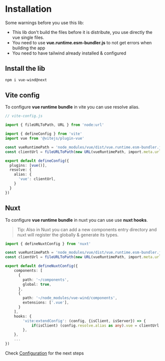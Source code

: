 # Installation

Some warnings before you use this lib:

- This lib don't build the files before it is distribute, you use directly the vue single files.
- You need to use **vue.runtime.esm-bundler.js** to not get errors when building the app
- You need to have tailwind already installed & configured

## Install the lib

```sh
npm i vue-wind@next
```

## Vite config

To configure **vue runtime bundle** in vite you can use resolve alias.

```ts
// vite-config.js

import { fileURLToPath, URL } from 'node:url'

import { defineConfig } from 'vite'
import vue from '@vitejs/plugin-vue'

const vueRuntimePath = 'node_modules/vue/dist/vue.runtime.esm-bundler.js'
const clientUrl = fileURLToPath(new URL(vueRuntimePath, import.meta.url))

export default defineConfig({
  plugins: [vue()],
  resolve: {
    alias: {
      'vue': clientUrl,
    }
  }
})
```

## Nuxt

To configure **vue runtime bundle** in nuxt you can use use **nuxt hooks**.

> Tip: Also in Nuxt you can add a new components entry directory and nuxt will register the globally & generate its types.

```ts
import { defineNuxtConfig } from 'nuxt'

const vueRuntimePath = 'node_modules/vue/dist/vue.runtime.esm-bundler.js'
const clientUrl = fileURLToPath(new URL(vueRuntimePath, import.meta.url))

export default defineNuxtConfig({
    components: [
      {
        path: '~/components',
        global: true,
      },
      {
        path: '~/node_modules/vue-wind/components',
        extensions: ['.vue'],
      }
    ],
    hooks: {
        'vite:extendConfig': (config, {isClient, isServer}) => {
            if(isClient) (config.resolve.alias as any).vue = clientUrl
        },
    },
    ...
})

```

Check [Configuration](/guides/configuration) for the next steps